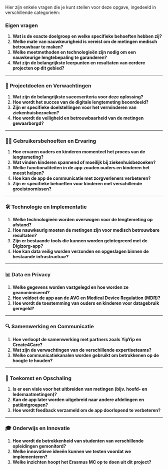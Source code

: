 Hier zijn enkele vragen die je kunt stellen voor deze opgave, ingedeeld in verschillende categorieën:

### **Eigen vragen**

1. **Wat is de exacte doelgroep en welke specifieke behoeften hebben zij?**
2. **Welke mate van nauwkeurigheid is vereist om de metingen medisch betrouwbaar te maken?**
3. **Welke meetmethoden en technologieën zijn nodig om een nauwkeurige lengtebepaling te garanderen?**
4. **Wat zijn de belangrijkste leerpunten en resultaten van eerdere projecten op dit gebied?**

---

### 🎯 **Projectdoelen en Verwachtingen**
1. **Wat zijn de belangrijkste succescriteria voor deze oplossing?**
2. **Hoe wordt het succes van de digitale lengtemeting beoordeeld?**
3. **Zijn er specifieke doelstellingen voor het verminderen van ziekenhuisbezoeken?**
4. **Hoe wordt de veiligheid en betrouwbaarheid van de metingen gewaarborgd?**

---

### 👩‍⚕️ **Gebruikersbehoeften en Ervaring**
1. **Hoe ervaren ouders en kinderen momenteel het proces van de lengtemeting?**
2. **Wat vinden kinderen spannend of moeilijk bij ziekenhuisbezoeken?**
3. **Welke functionaliteiten in de app zouden ouders en kinderen het meest helpen?**
4. **Hoe kan de app de communicatie met zorgverleners verbeteren?**
5. **Zijn er specifieke behoeften voor kinderen met verschillende groeistoornissen?**

---

### 🛠️ **Technologie en Implementatie**
1. **Welke technologieën worden overwogen voor de lengtemeting op afstand?**
2. **Hoe nauwkeurig moeten de metingen zijn voor medisch betrouwbare resultaten?**
3. **Zijn er bestaande tools die kunnen worden geïntegreerd met de Digizorg-app?**
4. **Hoe kan data veilig worden verzonden en opgeslagen binnen de bestaande infrastructuur?**

---

### 📊 **Data en Privacy**
1. **Welke gegevens worden vastgelegd en hoe worden ze geanonimiseerd?**
2. **Hoe voldoet de app aan de AVG en Medical Device Regulation (MDR)?**
3. **Hoe wordt de toestemming van ouders en kinderen voor datagebruik geregeld?**

---

### 🔍 **Samenwerking en Communicatie**
1. **Hoe verloopt de samenwerking met partners zoals YipYip en Create4Care?**
2. **Wat zijn de verwachtingen van de verschillende expertiseteams?**
3. **Welke communicatiekanalen worden gebruikt om betrokkenen op de hoogte te houden?**

---

### 🚀 **Toekomst en Opschaling**
1. **Is er een visie voor het uitbreiden van metingen (bijv. hoofd- en ledemaatmetingen)?**
2. **Kan de app later worden uitgebreid naar andere afdelingen en patiëntgroepen?**
3. **Hoe wordt feedback verzameld om de app doorlopend te verbeteren?**

---

### 🎓 **Onderwijs en Innovatie**
1. **Hoe wordt de betrokkenheid van studenten van verschillende opleidingen gemonitord?**
2. **Welke innovatieve ideeën kunnen we testen voordat we implementeren?**
3. **Welke inzichten hoopt het Erasmus MC op te doen uit dit project?**